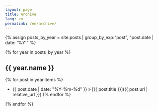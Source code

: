 ```yaml
---
layout: page
title: Archive
lang: en
permalink: /en/archive/
---
```


{% assign posts_by_year = site.posts | group_by_exp:"post", "post.date | date: '%Y'" %}

{% for year in posts_by_year %}
## {{ year.name }}

{% for post in year.items %}
- {{ post.date | date: "%Y-%m-%d" }} &raquo; [{{ post.title }}]({{ post.url | relative_url }})
{% endfor %}

{% endfor %}
